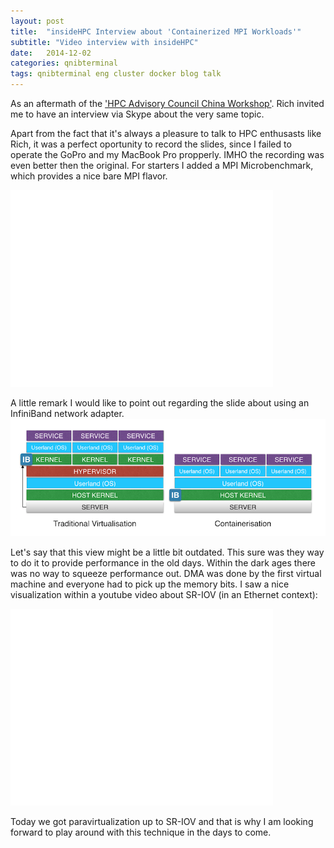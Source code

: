 ```yaml
---
layout: post
title:  "insideHPC Interview about 'Containerized MPI Workloads'"
subtitle: "Video interview with insideHPC"
date:   2014-12-02
categories: qnibterminal
tags: qnibterminal eng cluster docker blog talk
---
```


As an aftermath of the ['HPC Advisory Council China Workshop']().
Rich invited me to have an interview via Skype about the very same topic.

Apart from the fact that it's always a pleasure to talk to HPC enthusasts like Rich, it was a perfect oportunity to record the slides,
since I failed to operate the GoPro and my MacBook Pro propperly. IMHO the recording was even better then the original.
For starters I added a MPI Microbenchmark, which provides a nice bare MPI flavor.

<iframe width="420" height="315" src="//www.youtube.com/embed/f_663isRkXQ" frameborder="0" allowfullscreen></iframe>

A little remark I would like to point out regarding the slide about using an InfiniBand network adapter.
![](/pics/2014-12-02/tradi_docker_virt.png "Traditinal vs. Containerized Virtualization")

Let's say that this view might be a little bit outdated. This sure was they way to do it to provide performance in the old days.
Within the dark ages there was no way to squeeze performance out. DMA was done by the first virtual machine and everyone had to pick up the
memory bits. I saw a nice visualization within a youtube video about SR-IOV (in an Ethernet context):

<iframe width="420" height="315" src="//www.youtube.com/embed/hRHsk8Nycdg" frameborder="0" allowfullscreen></iframe>

Today we got paravirtualization up to SR-IOV and that is why I am looking forward to play around with this technique in the days to come.

